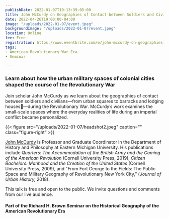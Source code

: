 ```yaml
---
publishDate: 2022-01-07T10:13:39-05:00
title: John McCurdy on Geographies of Contact between Soldiers and Civilians
date: 2022-04-26T19:00:00-04:00
image: "/uploads/2022-01-07/event.jpeg"
backgroundImage: "/uploads/2022-01-07/event.jpeg"
location: Online
fee: Free
registration: https://www.eventbrite.com/e/john-mccurdy-on-geographies-of-contact-between-soldiers-and-civilians-tickets-241160977977
tags:
- American Revolutionary War Era
- Seminar

---
```

### Learn about how the urban military spaces of colonial cities shaped the course of the Revolutionary War

Join scholar John McCurdy as we learn about the geographies of contact between soldiers and civilians—from urban squares to barracks and lodging houses—during the Revolutionary War. McCurdy’s work examines the small-scale spaces where the everyday realities of life during an imperial conflict became personalized.

{{< figure src="/uploads/2022-01-07/headshot2.jpeg" caption="" class="figure-right" >}}

[John McCurdy](https://www.emich.edu/history-philosophy/history/faculty/j-mccurdy.php) is Professor and Graduate Coordinator in the Department of History and Philosophy at Eastern Michigan University. His publications include _Quarters: The Accommodation of the British Army and the Coming of the American Revolution_ (Cornell University Press, 2019), _Citizen Bachelors: Manhood and the Creation of the United States_ (Cornell University Press, 2009), and "From Fort George to the Fields: The Public Space and Military Geography of Revolutionary New York City,” (_Journal of Urban History,_ 2018).

This talk is free and open to the public. We invite questions and comments from our live audience.

#### Part of the Richard H. Brown Seminar on the Historical Geography of the American Revolutionary Era